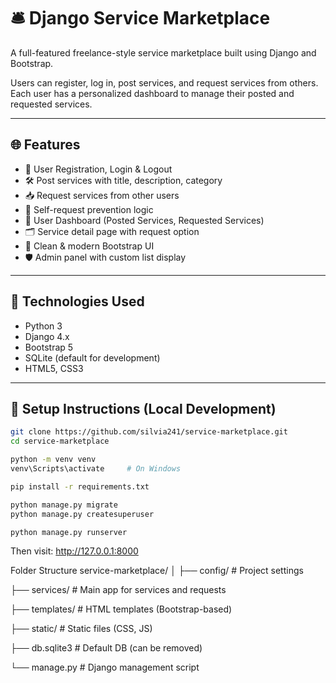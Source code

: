 # 🛎️ Django Service Marketplace

A full-featured freelance-style service marketplace built using Django and Bootstrap.

Users can register, log in, post services, and request services from others. Each user has a personalized dashboard to manage their posted and requested services.

---

## 🌐 Features

- 🔐 User Registration, Login & Logout
- 🛠️ Post services with title, description, category
- 📥 Request services from other users
- 🧍 Self-request prevention logic
- 🧭 User Dashboard (Posted Services, Requested Services)
- 🗂️ Service detail page with request option
- 🧼 Clean & modern Bootstrap UI
- 🛡️ Admin panel with custom list display

---

## 🔧 Technologies Used

- Python 3
- Django 4.x
- Bootstrap 5
- SQLite (default for development)
- HTML5, CSS3

---
## 🚀 Setup Instructions (Local Development)

```bash
git clone https://github.com/silvia241/service-marketplace.git
cd service-marketplace

python -m venv venv
venv\Scripts\activate     # On Windows

pip install -r requirements.txt

python manage.py migrate
python manage.py createsuperuser

python manage.py runserver
```
Then visit: http://127.0.0.1:8000

Folder Structure
service-marketplace/
│
├── config/           # Project settings

├── services/         # Main app for services and requests

├── templates/        # HTML templates (Bootstrap-based)

├── static/           # Static files (CSS, JS)

├── db.sqlite3        # Default DB (can be removed)

└── manage.py         # Django management script

